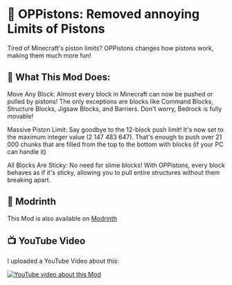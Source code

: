 # 🚀 OPPistons: Removed annoying Limits of Pistons
Tired of  Minecraft's piston limits? OPPistons changes how pistons work, making them much more fun!

## 💪 What This Mod Does:
Move Any Block: Almost every block in Minecraft can now be pushed or pulled by pistons! The only exceptions are blocks like Command Blocks, Structure Blocks, Jigsaw Blocks, and Barriers. Don't worry, Bedrock is fully movable!

Massive Piston Limit: Say goodbye to the 12-block push limit! It's now set to the maximum integer value (2 147 483 647). That's enough to push over 21 000 chunks that are filled from the top to the bottom with blocks (if your PC can handle it)

All Blocks Are Sticky: No need for slime blocks! With OPPistons, every block behaves as if it's sticky, allowing you to pull entire structures without them breaking apart.

## 🔧 Modrinth
This Mod is also available on [Modrinth](https://modrinth.com/mod/oppistons)

## 📺 YouTube Video
I uploaded a YouTube Video about this:

[![YouTube video about this Mod](https://img.youtube.com/vi/ZyyUqd9B0Y8/0.jpg)](https://youtu.be/ZyyUqd9B0Y8)
